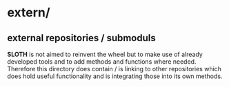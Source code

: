 # extern/
## external repositories / submoduls
**SLOTH** is not aimed to reinvent the wheel but to make use of already developed tools and to add methods and functions where needed.  
Therefore this directory does contain / is linking to other repositories which does hold useful functionality and is integrating those into its own methods.
